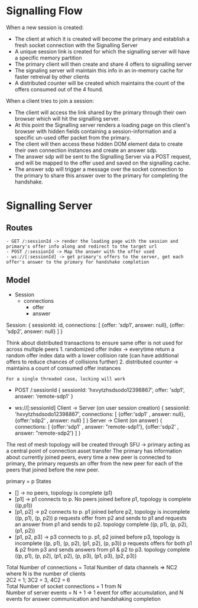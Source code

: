# Signalling Flow
When a new session is created:
- The client at which it is created will become the primary and establish a fresh socket connection with the Signalling Server
- A unique session link is created for which the signalling server will have a specific memory partition
- The primary client will then create and share 4 offers to signalling server
- The signaling server will maintain this info in an in-memory cache for faster retreival by other clients
- A distributed counter will be created which maintains the count of the offers consumed out of the 4 found.

When a client tries to join a session:
- The client will access the link shared by the primary through their own browser which will hit the signalling server.
- At this point the Signalling server renders a loading page on this client's browser with hidden fields containing a session-information and a specific un-used offer packet from the primary.
- The client will then access these hidden DOM element data to create their own connection instances and create an answer sdp.
- The answer sdp will be sent to the Signalling Server via a POST request, and will be mapped to the offer used and saved on the signalling cache.
- The answer sdp will trigger a message over the socket connection to the primary to share this answer over to the primary for completing the handshake.  


# Signalling Server

## Routes
    - GET /:sessionId -> render the loading page with the session and primary's offer info along and redirect to the target url
    - POST /:sessionId -> Map the answer with the offer used
    - ws://[:sessionId] -> get primary's offers to the server, get each offer's answer to the primary for handshake completion

## Model
- Session
    - connections
        - offer
        - answer

Session: {
    sessionId: id,
    connections: [
        {offer: 'sdp1', answer: null},
        {offer: 'sdp2', answer: null}
    ]
}

Think about distributed transactions to ensure same offer is not used for across multiple peers
    1. randomized offer index -> everytime return a random offer index data with a lower collision rate (can have additional offers to reduce chances of collisions further)
    2. distributed counter -> maintains a count of consumed offer instances

    For a single threaded case, locking will work


- POST /:sessionId
{
    sessionId: 'hxvytzhsdsodo12398867',
    offer: 'sdp1',
    answer: 'remote-sdp1'
}

- ws://[:sessionId]
Client -> Server (on user session creation)
{
    sessionId: 'hxvytzhsdsodo12398867',
    connections: [
        {offer:'sdp1' , answer: null},
        {offer:'sdp2' , answer: null}
    ]
}
Server -> Client (on answer)
{
    connections: [
        {offer:'sdp1' , answer: "remote-sdp1'},
        {offer:'sdp2' , answer: "remote-sdp2'}
    ]
}

The rest of mesh topology will be created through SFU -> primary acting as a central point of connection asset transfer
The primary has information about currently joined peers, every time a new peer is connected to primary, the primary requests an offer from the new peer for each of the peers that joined before the new peer.

primary = p
States
- [] -> no peers, topology is complete (p1)
- [p1] -> p1 connects to p. No peers joined before p1, topology is complete ((p,p1))
- [p1, p2] -> p2 connects to p. p1 joined before p2, topology is incomplete ((p, p1), (p, p2))
    p requests offer from p2 and sends to p1 and requests an answer from p1 and sends to p2.
    topology complete ((p, p1), (p, p2), (p1, p2))
- [p1, p2, p3] -> p3 connects to p. p1, p2 joined before p3, topology is incomplete ((p, p1), (p, p2), (p1, p2), (p, p3))
    p requests offers for both p1 & p2 from p3 and sends answers from p1 & p2 to p3.
    topology complete ((p, p1), (p, p2), (p1, p2), (p, p3), (p1, p3), (p2, p3))

Total Number of connections = Total Number of data channels => NC2 where N is the number of clients <br/>
2C2 = 1; 3C2 = 3, 4C2 = 6 <br/>
Total Number of socket connections = 1 from N <br/>
Number of server events = N + 1 => 1 event for offer accumulation, and N events for answer communication and handshaking completion <br/>